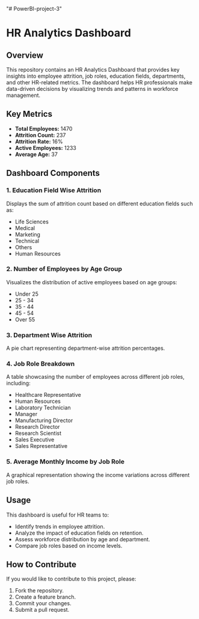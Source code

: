 "# PowerBI-project-3" 
# HR Analytics Dashboard

## Overview
This repository contains an HR Analytics Dashboard that provides key insights into employee attrition, job roles, education fields, departments, and other HR-related metrics. The dashboard helps HR professionals make data-driven decisions by visualizing trends and patterns in workforce management.

## Key Metrics
- **Total Employees:** 1470
- **Attrition Count:** 237
- **Attrition Rate:** 16%
- **Active Employees:** 1233
- **Average Age:** 37

## Dashboard Components

### 1. Education Field Wise Attrition
Displays the sum of attrition count based on different education fields such as:
- Life Sciences
- Medical
- Marketing
- Technical
- Others
- Human Resources

### 2. Number of Employees by Age Group
Visualizes the distribution of active employees based on age groups:
- Under 25
- 25 - 34
- 35 - 44
- 45 - 54
- Over 55

### 3. Department Wise Attrition
A pie chart representing department-wise attrition percentages.

### 4. Job Role Breakdown
A table showcasing the number of employees across different job roles, including:
- Healthcare Representative
- Human Resources
- Laboratory Technician
- Manager
- Manufacturing Director
- Research Director
- Research Scientist
- Sales Executive
- Sales Representative

### 5. Average Monthly Income by Job Role
A graphical representation showing the income variations across different job roles.

## Usage
This dashboard is useful for HR teams to:
- Identify trends in employee attrition.
- Analyze the impact of education fields on retention.
- Assess workforce distribution by age and department.
- Compare job roles based on income levels.

## How to Contribute
If you would like to contribute to this project, please:
1. Fork the repository.
2. Create a feature branch.
3. Commit your changes.
4. Submit a pull request.




